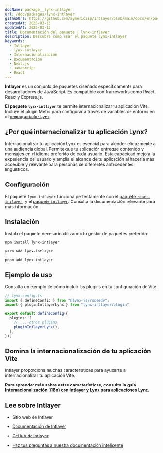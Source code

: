 ```yaml
---
docName: package__lynx-intlayer
url: /doc/packages/lynx-intlayer
githubUrl: https://github.com/aymericzip/intlayer/blob/main/docs/en/packages/lynx-intlayer/index.md
createdAt: 2025-03-13
updatedAt: 2025-03-13
title: Documentación del paquete | lynx-intlayer
description: Descubre cómo usar el paquete lynx-intlayer
keywords:
  - Intlayer
  - lynx-intlayer
  - Internacionalización
  - Documentación
  - Next.js
  - JavaScript
  - React
---
```


**Intlayer** es un conjunto de paquetes diseñado específicamente para desarrolladores de JavaScript. Es compatible con frameworks como React, React y Express.js.

**El paquete `lynx-intlayer`** te permite internacionalizar tu aplicación Vite. Incluye el plugin Metro para configurar a través de variables de entorno en el [empaquetador Lynx](https://lynxjs.org/index.html).

## ¿Por qué internacionalizar tu aplicación Lynx?

Internacionalizar tu aplicación Lynx es esencial para atender eficazmente a una audiencia global. Permite que tu aplicación entregue contenido y mensajes en el idioma preferido de cada usuario. Esta capacidad mejora la experiencia del usuario y amplía el alcance de tu aplicación al hacerla más accesible y relevante para personas de diferentes antecedentes lingüísticos.

## Configuración

El paquete `lynx-intlayer` funciona perfectamente con el [paquete `react-intlayer`](https://github.com/aymericzip/intlayer/blob/main/docs/es/packages/react-intlayer/index.md), y el [paquete `intlayer`](https://github.com/aymericzip/intlayer/blob/main/docs/es/packages/intlayer/index.md). Consulta la documentación relevante para más información.

## Instalación

Instala el paquete necesario utilizando tu gestor de paquetes preferido:

```bash packageManager="npm"
npm install lynx-intlayer
```

```bash packageManager="yarn"
yarn add lynx-intlayer
```

```bash packageManager="pnpm"
pnpm add lynx-intlayer
```

## Ejemplo de uso

Consulta un ejemplo de cómo incluir los plugins en tu configuración de Vite.

```ts
// lynx.config.ts
import { defineConfig } from "@lynx-js/rspeedy";
import { pluginIntlayerLynx } from "lynx-intlayer/plugin";

export default defineConfig({
  plugins: [
    // ... otros plugins
    pluginIntlayerLynx(),
  ],
});
```

## Domina la internacionalización de tu aplicación Vite

Intlayer proporciona muchas características para ayudarte a internacionalizar tu aplicación Vite.

**Para aprender más sobre estas características, consulta la guía [Internacionalización (i18n) con Intlayer y Lynx](https://github.com/aymericzip/intlayer/blob/main/docs/es/intlayer_with_lynx+react.md) para aplicaciones Lynx.**

## Lee sobre Intlayer

- [Sitio web de Intlayer](https://intlayer.org)
- [Documentación de Intlayer](https://intlayer.org/doc)
- [GitHub de Intlayer](https://github.com/aymericzip/intlayer)

- [Haz tus preguntas a nuestra documentación inteligente](https://intlayer.org/docchat)
